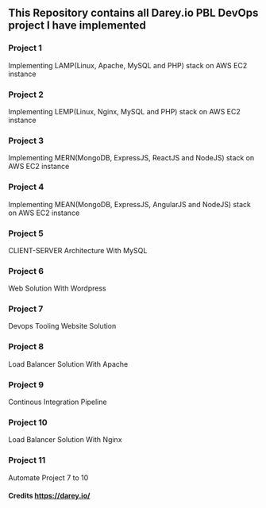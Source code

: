 ## This Repository contains all Darey.io PBL DevOps project I have implemented


### Project 1
Implementing LAMP(Linux, Apache, MySQL and PHP) stack on AWS EC2 instance


### Project 2
Implementing LEMP(Linux, Nginx, MySQL and PHP) stack on AWS EC2 instance


### Project 3
Implementing MERN(MongoDB, ExpressJS, ReactJS and NodeJS) stack on AWS EC2 instance


### Project 4
Implementing MEAN(MongoDB, ExpressJS, AngularJS and NodeJS) stack on AWS EC2 instance


### Project 5
CLIENT-SERVER Architecture With MySQL


### Project 6
Web Solution With Wordpress


### Project 7
Devops Tooling Website Solution


### Project 8
Load Balancer Solution With Apache


### Project 9
Continous Integration Pipeline


### Project 10
Load Balancer Solution With Nginx


### Project 11
Automate Project 7 to 10


#### Credits https://darey.io/
